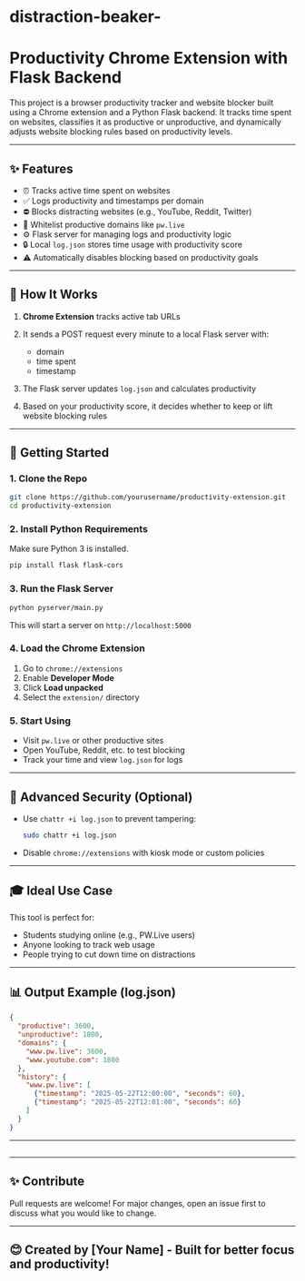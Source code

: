 # distraction-beaker-
# Productivity Chrome Extension with Flask Backend

This project is a browser productivity tracker and website blocker built using a Chrome extension and a Python Flask backend. It tracks time spent on websites, classifies it as productive or unproductive, and dynamically adjusts website blocking rules based on productivity levels.

---

## ✨ Features

* ⏰ Tracks active time spent on websites
* ✅ Logs productivity and timestamps per domain
* ⛔ Blocks distracting websites (e.g., YouTube, Reddit, Twitter)
* 🌟 Whitelist productive domains like `pw.live`
* ⚙ Flask server for managing logs and productivity logic
* 🔒 Local `log.json` stores time usage with productivity score
* ⚠️ Automatically disables blocking based on productivity goals

---

## 📖 How It Works

1. **Chrome Extension** tracks active tab URLs
2. It sends a POST request every minute to a local Flask server with:

   * domain
   * time spent
   * timestamp
3. The Flask server updates `log.json` and calculates productivity
4. Based on your productivity score, it decides whether to keep or lift website blocking rules

---

## 🚀 Getting Started

### 1. Clone the Repo

```bash
git clone https://github.com/yourusername/productivity-extension.git
cd productivity-extension
```

### 2. Install Python Requirements

Make sure Python 3 is installed.

```bash
pip install flask flask-cors
```

### 3. Run the Flask Server

```bash
python pyserver/main.py
```

This will start a server on `http://localhost:5000`

### 4. Load the Chrome Extension

1. Go to `chrome://extensions`
2. Enable **Developer Mode**
3. Click **Load unpacked**
4. Select the `extension/` directory

### 5. Start Using

* Visit `pw.live` or other productive sites
* Open YouTube, Reddit, etc. to test blocking
* Track your time and view `log.json` for logs

---

## 🔐 Advanced Security (Optional)

* Use `chattr +i log.json` to prevent tampering:

  ```bash
  sudo chattr +i log.json
  ```
* Disable `chrome://extensions` with kiosk mode or custom policies

---

## 🎓 Ideal Use Case

This tool is perfect for:

* Students studying online (e.g., PW\.Live users)
* Anyone looking to track web usage
* People trying to cut down time on distractions

---

## 📊 Output Example (log.json)

```json
{
  "productive": 3600,
  "unproductive": 1800,
  "domains": {
    "www.pw.live": 3600,
    "www.youtube.com": 1800
  },
  "history": {
    "www.pw.live": [
      {"timestamp": "2025-05-22T12:00:00", "seconds": 60},
      {"timestamp": "2025-05-22T12:01:00", "seconds": 60}
    ]
  }
}
```

---

##

---

## ✨ Contribute

Pull requests are welcome! For major changes, open an issue first to discuss what you would like to change.

---

## 😊 Created by \[Your Name] - Built for better focus and productivity!
